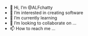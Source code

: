 - 👋 Hi, I’m @ALFchatty
- 👀 I’m interested in creating software 
- 🌱 I’m currently learning 
- 💞️ I’m looking to collaborate on ...
- 📫 How to reach me ...

<!---
ALFchatty/ALFchatty is a ✨ special ✨ repository because its `README.md` (this file) appears on your GitHub profile.
You can click the Preview link to take a look at your changes.
--->
